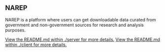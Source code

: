## NAREP

 NAREP is a platform where users can get downloadable data curated from government and non-government sources for research and analysis purposes.

[View the README.md within ./server for more details.](./server/README.md)
[View the README.md within ./client for more details.](./client/README.md)